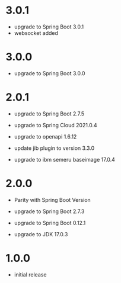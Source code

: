 # 3.0.1
- upgrade to Spring Boot 3.0.1
- websocket added

# 3.0.0
- upgrade to Spring Boot 3.0.0

# 2.0.1
- upgrade to Spring Boot 2.7.5
- upgrade to Spring Cloud 2021.0.4
- upgrade to openapi 1.6.12

- update jib plugin to version 3.3.0
- upgrade to ibm semeru baseimage 17.0.4

# 2.0.0
- Parity with Spring Boot Version

- upgrade to Spring Boot 2.7.3
- upgrade to Spring Boot 0.12.1
- upgrade to JDK 17.0.3

# 1.0.0
- initial release